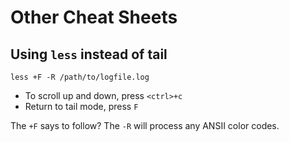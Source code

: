 Other Cheat Sheets
==================

## Using `less` instead of tail

```shell
less +F -R /path/to/logfile.log
```

* To scroll up and down, press `<ctrl>+c`
* Return to tail mode, press `F`

The `+F` says to follow? The `-R` will process any ANSII color codes.
